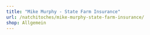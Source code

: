 ```yaml
---
title: "Mike Murphy - State Farm Insurance"
url: /natchitoches/mike-murphy-state-farm-insurance/
shop: Allgemein
---
```

